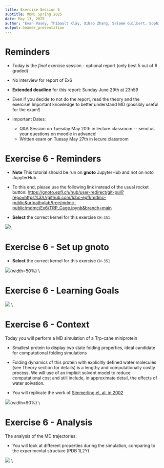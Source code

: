 ```yaml
---
title: Exercise Session 6
subtitle: MDMC Spring 2025
date: May 13, 2025
author: "Evan Vasey, Thibault Kläy, Qihao Zhang, Salomé Guilbert, Sophia Johnson, Andrea Levy"
output: beamer_presentation
---
```


# Reminders

- Today is the *final* exercise session - optional report (only best 5 out of 6 graded)

- No interview for report of Ex6

- **Extended deadline** for this report: Sunday June 29th at 23h59

- Even if you decide to not do the report, read the theory and the exercise! Important knowledge to better understand MD (possibly useful for the exam!)

- Important Dates:
  - Q&A Session on Tuesday May 20th in lecture classroom -- send us your questions on moodle in advance!
  - Written exam on Tuesay May 27th in lecure classroom


# Exercise 6 - Reminders

- **Note** This tutorial should be run on **gnoto** JupyterHub and not on noto JupyterHub.

- To this end, please use the following link instead of the usual rocket button: https://gnoto.epfl.ch/hub/user-redirect/git-pull?repo=https%3A//github.com/lcbc-epfl/mdmc-public&urlpath=lab/tree/mdmc-public/mdmc/Ex6/TRP_Cage.ipynb&branch=main

- **Select** the correct kernel for this exercise `CH-351`

![](/data/mdmc/img_slides/Ex6/gnoto.png)\

# Exercise 6 - Set up gnoto

- **Select** the correct kernel for this exercise `CH-351`

![](/data/mdmc/img_slides/Ex6/gnoto_kernel.png){width=50%} \


# Exercise 6 - Learning Goals

![](/data/mdmc/img_slides/Ex6/learning_goals.png) \

# Exercise 6 - Context

Today you will perform a MD simulation of a Trp-cahe miniprotein

- Smallest protein to display two state folding properties, ideal candidate for computational folding simulations

- Folding dynamics of this protein with explicitly defined water molecules (see Theory section for details) is a lengthy and computationally costly process. We will use of an implicit solvent model to reduce computational cost and still include, in approximate detail, the effects of water solvation.

- You will replicate the work of [Simmerling et. al. in 2002](https://pubs.acs.org/doi/10.1021/ja0273851)

![](/data/mdmc/img_slides/Ex6/trp-cage_study.png){width=90%} \

# Exercise 6 - Analysis

The analysis of the MD trajectories:

- You will look at different properties during the simulation, comparing to the experimental structure (PDB 1L2Y)

![](/data/mdmc/img_slides/Ex6/trp-cage_end.png) \

